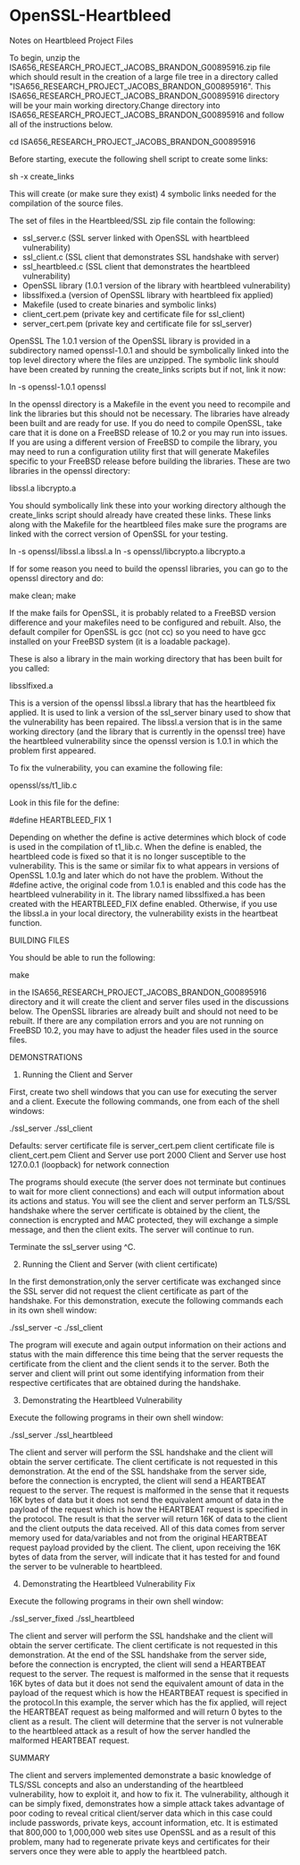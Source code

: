 # OpenSSL-Heartbleed
Notes on Heartbleed Project Files


To begin, unzip the ISA656_RESEARCH_PROJECT_JACOBS_BRANDON_G00895916.zip file which should result in the creation of a
large file tree in a directory called "ISA656_RESEARCH_PROJECT_JACOBS_BRANDON_G00895916". This ISA656_RESEARCH_PROJECT_JACOBS_BRANDON_G00895916 directory will be 
your main working directory.Change directory into ISA656_RESEARCH_PROJECT_JACOBS_BRANDON_G00895916 and follow all of the instructions below.

  cd ISA656_RESEARCH_PROJECT_JACOBS_BRANDON_G00895916

Before starting, execute the following shell script to create some links:

  sh -x create_links

This will create (or make sure they exist) 4 symbolic links needed for the 
compilation of the source files.

The set of files in the Heartbleed/SSL zip file contain the following:

- ssl_server.c (SSL server linked with OpenSSL with heartbleed vulnerability)
- ssl_client.c (SSL client that demonstrates SSL handshake with server)
- ssl_heartbleed.c (SSL client that demonstrates the heartbleed vulnerability)
- OpenSSL library (1.0.1 version of the library with heartbleed vulnerability)
- libsslfixed.a (version of OpenSSL library with heartbleed fix applied)
- Makefile (used to create binaries and symbolic links)
- client_cert.pem (private key and certificate file for ssl_client)
- server_cert.pem (private key and certificate file for ssl_server)

OpenSSL
The 1.0.1 version of the OpenSSL library is provided in a subdirectory named
openssl-1.0.1 and should be symbolically linked into the top level directory
where the files are unzipped. The symbolic link should have been created by
running the create_links scripts but if not, link it now:

  ln -s openssl-1.0.1 openssl

In the openssl directory is a Makefile in the event you need to recompile and
link the libraries but this should not be necessary. The libraries have already
been built and are ready for use. If you do need to compile OpenSSL, take care
that it is done on a FreeBSD release of 10.2 or you may run into issues. If you
are using a different version of FreeBSD to compile the library, you may need to
run a configuration utility first that will generate Makefiles specific to your
FreeBSD release before building the libraries. These are two libraries in the
openssl directory:

  libssl.a
  libcrypto.a

You should symbolically link these into your working directory although the 
create_links script should already have created these links. These links along
with the Makefile for the heartbleed files make sure the programs are linked
with the correct version of OpenSSL for your testing.

  ln -s openssl/libssl.a libssl.a
  ln -s openssl/libcrypto.a libcrypto.a

If for some reason you need to build the openssl libraries, you can go to the 
openssl directory and do:

  make clean; make

If the make fails for OpenSSL, it is probably related to a FreeBSD version
difference and your makefiles need to be configured and rebuilt. Also, the 
default compiler for OpenSSL is gcc (not cc) so you need to have gcc installed
on your FreeBSD system (it is a loadable package).

These is also a library in the main working directory that has been built for
you called:

  libsslfixed.a

This is a version of the openssl libssl.a library that has the heartbleed fix
applied. It is used to link a version of the ssl_server binary used to show
that the vulnerability has been repaired. The libssl.a version that is in the 
same working directory (and the library that is currently in the openssl tree)
have the heartbleed vulnerability since the openssl version is 1.0.1 in which
the problem first appeared.

To fix the vulnerability, you can examine the following file:

  openssl/ss/t1_lib.c

Look in this file for the define:

  #define HEARTBLEED_FIX	1

Depending on whether the define is active determines which block of code is used
in the compilation of t1_lib.c. When the define is enabled, the heartbleed code is
fixed so that it is no longer susceptible to the vulnerability. This is the same
or similar fix to what appears in versions of OpenSSL 1.0.1g and later which do
not have the problem. Without the #define active, the original code from 1.0.1 is
enabled and this code has the heartbleed vulnerability in it. The library named
libsslfixed.a has been created with the HEARTBLEED_FIX define enabled. Otherwise,
if you use the libssl.a in your local directory, the vulnerability exists in the 
heartbeat function.

  BUILDING FILES

You should be able to run the following:

  make

in the ISA656_RESEARCH_PROJECT_JACOBS_BRANDON_G00895916 directory and it will create the client and server files used in the 
discussions below. The OpenSSL libraries are already built and should not need
to be rebuilt. If there are any compilation errors and you are not running on
FreeBSD 10.2, you may have to adjust the header files used in the source files.

  DEMONSTRATIONS

1. Running the Client and Server

First, create two shell windows that you can use for executing the server and a
client. Execute the following commands, one from each of the shell windows:

  ./ssl_server
  ./ssl_client

  Defaults: server certificate file is server_cert.pem
	    client certificate file is client_cert.pem
	    Client and Server use port 2000
	    Client and Server use host 127.0.0.1 (loopback) for network connection

The programs should execute (the server does not terminate but continues to wait
for more client connections) and each will output information about its actions
and status. You will see the client and server perform an TLS/SSL handshake where
the server certificate is obtained by the client, the connection is encrypted and
MAC protected, they will exchange a simple message, and then the client exits. The 
server will continue to run.

Terminate the ssl_server using ^C.

2. Running the Client and Server (with client certificate)

In the first demonstration,only the server certificate was exchanged since the SSL 
server did not request the client certificate as part of the handshake. For this
demonstration, execute the following commands each in its own shell window:

  ./ssl_server -c
  ./ssl_client

The program will execute and again output information on their actions and status
with the main difference this time being that the server requests the certificate
from the client and the client sends it to the server. Both the server and client
will print out some identifying information from their respective certificates 
that are obtained during the handshake.

3. Demonstrating the Heartbleed Vulnerability

Execute the following programs in their own shell window:

  ./ssl_server
  ./ssl_heartbleed

The client and server will perform the SSL handshake and the client will obtain the 
server certificate. The client certificate is not requested in this demonstration. At
the end of the SSL handshake from the server side, before the connection is encrypted,
the client will send a HEARTBEAT request to the server. The request is malformed in
the sense that it requests 16K bytes of data but it does not send the equivalent amount
of data in the payload of the request which is how the HEARTBEAT request is specified
in the protocol. The result is that the server will return 16K of data to the client
and the client outputs the data received. All of this data comes from server memory
used for data/variables and not from the original HEARTBEAT request payload provided
by the client. The client, upon receiving the 16K bytes of data from the server, will
indicate that it has tested for and found the server to be vulnerable to heartbleed.

4. Demonstrating the Heartbleed Vulnerability Fix

Execute the following programs in their own shell window:

  ./ssl_server_fixed
  ./ssl_heartbleed

The client and server will perform the SSL handshake and the client will obtain the 
server certificate. The client certificate is not requested in this demonstration. At
the end of the SSL handshake from the server side, before the connection is encrypted,
the client will send a HEARTBEAT request to the server. The request is malformed in
the sense that it requests 16K bytes of data but it does not send the equivalent amount
of data in the payload of the request which is how the HEARTBEAT request is specified
in the protocol.In this example, the server which has the fix applied, will reject the 
HEARTBEAT request as being malformed and will return 0 bytes to the client as a result.
The client will determine that the server is not vulnerable to the heartbleed attack as
a result of how the server handled the malformed HEARTBEAT request.

  SUMMARY

The client and servers implemented demonstrate a basic knowledge of TLS/SSL concepts
and also an understanding of the heartbleed vulnerability, how to exploit it, and how
to fix it. The vulnerability, although it can be simply fixed, demonstrates how a
simple attack takes advantage of poor coding to reveal critical client/server data
which in this case could include passwords, private keys, account information, etc.
It is estimated that 800,000 to 1,000,000 web sites use OpenSSL and as a result of
this problem, many had to regenerate private keys and certificates for their servers
once they were able to apply the heartbleed patch.
